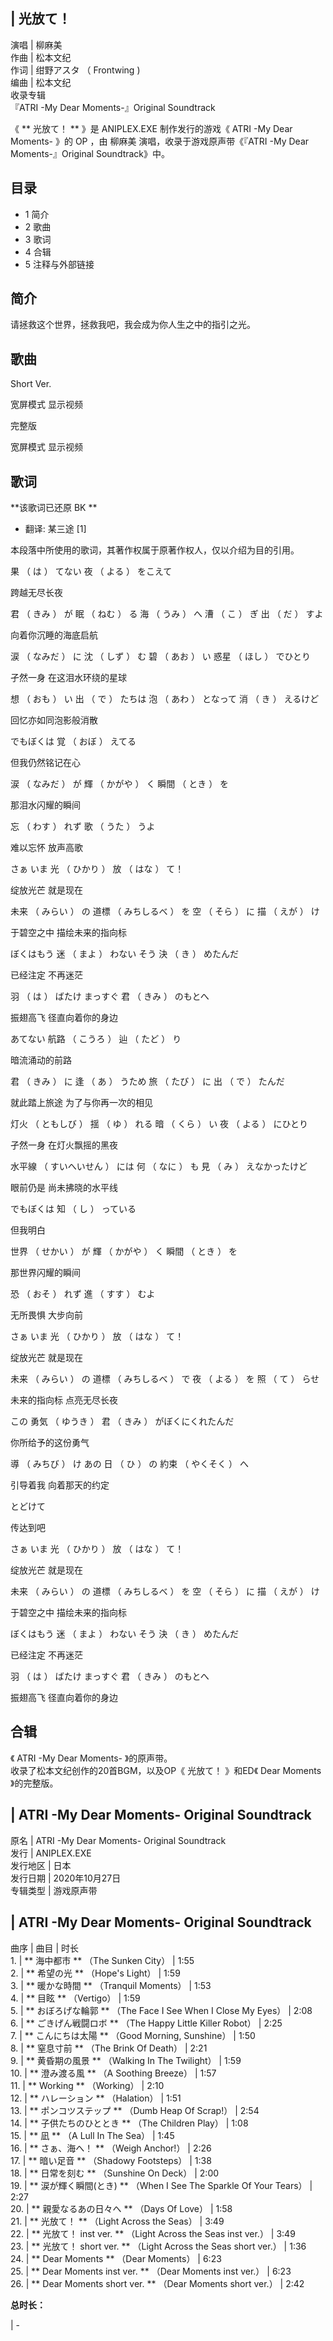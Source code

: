 |  光放て！  
---  
演唱  |  柳麻美   
作曲  |  松本文纪   
作词  |  绀野アスタ  （  Frontwing  )   
编曲  |  松本文纪   
收录专辑  
『ATRI -My Dear Moments-』Original Soundtrack  
  
《 ** 光放て！  ** 》是  ANIPLEX.EXE  制作发行的游戏《  ATRI -My Dear Moments-  》的  OP  ，由
柳麻美  演唱，收录于游戏原声带《『ATRI -My Dear Moments-』Original Soundtrack》中。

##  目录

  * 1  简介 
  * 2  歌曲 
  * 3  歌词 
  * 4  合辑 
  * 5  注释与外部链接 

##  简介

请拯救这个世界，拯救我吧，我会成为你人生之中的指引之光。

##  歌曲

Short Ver.

宽屏模式  显示视频

完整版

宽屏模式  显示视频

##  歌词

**该歌词已还原 BK  **

  * 翻译: 某三途  [1] 

本段落中所使用的歌词，其著作权属于原著作权人，仅以介绍为目的引用。

果  （  は  ）  てない  夜  （  よる  ）  をこえて

跨越无尽长夜

君  （  きみ  ）  が  眠  （  ねむ  ）  る  海  （  うみ  ）  へ  漕  （  こ  ）  ぎ  出  （  だ  ）  すよ

向着你沉睡的海底启航

涙  （  なみだ  ）  に  沈  （  しず  ）  む  碧  （  あお  ）  い  惑星  （  ほし  ）  でひとり

孑然一身 在这泪水环绕的星球

想  （  おも  ）  い  出  （  で  ）  たちは  泡  （  あわ  ）  となって  消  （  き  ）  えるけど

回忆亦如同泡影般消散

でもぼくは  覚  （  おぼ  ）  えてる

但我仍然铭记在心

涙  （  なみだ  ）  が  輝  （  かがや  ）  く  瞬間  （  とき  ）  を

那泪水闪耀的瞬间

忘  （  わす  ）  れず  歌  （  うた  ）  うよ

难以忘怀 放声高歌

さぁ いま  光  （  ひかり  ）  放  （  はな  ）  て！

绽放光芒 就是现在

未来  （  みらい  ）  の  道標  （  みちしるべ  ）  を  空  （  そら  ）  に  描  （  えが  ）  け

于碧空之中 描绘未来的指向标

ぼくはもう  迷  （  まよ  ）  わない そう  決  （  き  ）  めたんだ

已经注定 不再迷茫

羽  （  は  ）  ばたけ まっすぐ  君  （  きみ  ）  のもとへ

振翅高飞 径直向着你的身边

あてない  航路  （  こうろ  ）  辿  （  たど  ）  り

暗流涌动的前路

君  （  きみ  ）  に  逢  （  あ  ）  うため  旅  （  たび  ）  に  出  （  で  ）  たんだ

就此踏上旅途 为了与你再一次的相见

灯火  （  ともしび  ）  揺  （  ゆ  ）  れる  暗  （  くら  ）  い  夜  （  よる  ）  にひとり

孑然一身 在灯火飘摇的黑夜

水平線  （  すいへいせん  ）  には  何  （  なに  ）  も  見  （  み  ）  えなかったけど

眼前仍是 尚未拂晓的水平线

でもぼくは  知  （  し  ）  っている

但我明白

世界  （  せかい  ）  が  輝  （  かがや  ）  く  瞬間  （  とき  ）  を

那世界闪耀的瞬间

恐  （  おそ  ）  れず  進  （  すす  ）  むよ

无所畏惧 大步向前

さぁ いま  光  （  ひかり  ）  放  （  はな  ）  て！

绽放光芒 就是现在

未来  （  みらい  ）  の  道標  （  みちしるべ  ）  で  夜  （  よる  ）  を  照  （  て  ）  らせ

未来的指向标 点亮无尽长夜

この  勇気  （  ゆうき  ）  君  （  きみ  ）  がぼくにくれたんだ

你所给予的这份勇气

導  （  みちび  ）  け あの  日  （  ひ  ）  の  約束  （  やくそく  ）  へ

引导着我 向着那天的约定

とどけて

传达到吧

さぁ いま  光  （  ひかり  ）  放  （  はな  ）  て！

绽放光芒 就是现在

未来  （  みらい  ）  の  道標  （  みちしるべ  ）  を  空  （  そら  ）  に  描  （  えが  ）  け

于碧空之中 描绘未来的指向标

ぼくはもう  迷  （  まよ  ）  わない そう  決  （  き  ）  めたんだ

已经注定 不再迷茫

羽  （  は  ）  ばたけ まっすぐ  君  （  きみ  ）  のもとへ

振翅高飞 径直向着你的身边

##  合辑

《  ATRI -My Dear Moments-  》的原声带。  
收录了松本文纪创作的20首BGM，以及OP《  光放て！  》和ED《  Dear Moments  》的完整版。

|  ATRI -My Dear Moments- Original Soundtrack  
---  
原名  |  ATRI -My Dear Moments- Original Soundtrack   
发行  |  ANIPLEX.EXE   
发行地区  |  日本   
发行日期  |  2020年10月27日   
专辑类型  |  游戏原声带   
  
|  ATRI -My Dear Moments- Original Soundtrack  
---  
曲序  |  曲目  |  时长   
1\.  |  ** 海中都市  ** （The Sunken City）  |  1:55   
2\.  |  ** 希望の光  ** （Hope's Light）  |  1:59   
3\.  |  ** 暖かな時間  ** （Tranquil Moments）  |  1:53   
4\.  |  ** 目眩  ** （Vertigo）  |  1:59   
5\.  |  ** おぼろげな輪郭  ** （The Face I See When I Close My Eyes）  |  2:08   
6\.  |  ** ごきげん戦闘ロボ  ** （The Happy Little Killer Robot）  |  2:25   
7\.  |  ** こんにちは太陽  ** （Good Morning, Sunshine）  |  1:50   
8\.  |  ** 窒息寸前  ** （The Brink Of Death）  |  2:21   
9\.  |  ** 黄昏期の風景  ** （Walking In The Twilight）  |  1:59   
10\.  |  ** 澄み渡る風  ** （A Soothing Breeze）  |  1:57   
11\.  |  ** Working  ** （Working）  |  2:10   
12\.  |  ** ハレーション  ** （Halation）  |  1:51   
13\.  |  ** ポンコツステップ  ** （Dumb Heap Of Scrap!）  |  2:54   
14\.  |  ** 子供たちのひととき  ** （The Children Play）  |  1:08   
15\.  |  ** 凪  ** （A Lull In The Sea）  |  1:45   
16\.  |  ** さぁ、海へ！  ** （Weigh Anchor!）  |  2:26   
17\.  |  ** 暗い足音  ** （Shadowy Footsteps）  |  1:38   
18\.  |  ** 日常を刻む  ** （Sunshine On Deck）  |  2:00   
19\.  |  ** 涙が輝く瞬間(とき)  ** （When I See The Sparkle Of Your Tears）  |  2:27   
20\.  |  ** 親愛なるあの日々へ  ** （Days Of Love）  |  1:58   
21\.  |  ** 光放て！  ** （Light Across the Seas）  |  3:49   
22\.  |  ** 光放て！ inst ver.  ** （Light Across the Seas inst ver.）  |  3:49   
23\.  |  ** 光放て！ short ver.  ** （Light Across the Seas short ver.）  |  1:36   
24\.  |  ** Dear Moments  ** （Dear Moments）  |  6:23   
25\.  |  ** Dear Moments inst ver.  ** （Dear Moments inst ver.）  |  6:23   
26\.  |  ** Dear Moments short ver.  ** （Dear Moments short ver.）  |  2:42   
  
**总时长：**

|  \-  
  
  